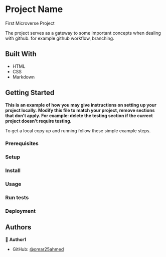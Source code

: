 # Project Name

First Microverse Project

The project serves as a gateway to some important concepts when dealing with github. for example github workflow, branching.

## Built With

- HTML
- CSS
- Markdown

## Getting Started

**This is an example of how you may give instructions on setting up your project locally.**
**Modify this file to match your project, remove sections that don't apply. For example: delete the testing section if the currect project doesn't require testing.**

To get a local copy up and running follow these simple example steps.

### Prerequisites

### Setup

### Install

### Usage

### Run tests

### Deployment

## Authors

👤 **Author1**

- GitHub: [@omar25ahmed](https://github.com/omar25ahmed)
